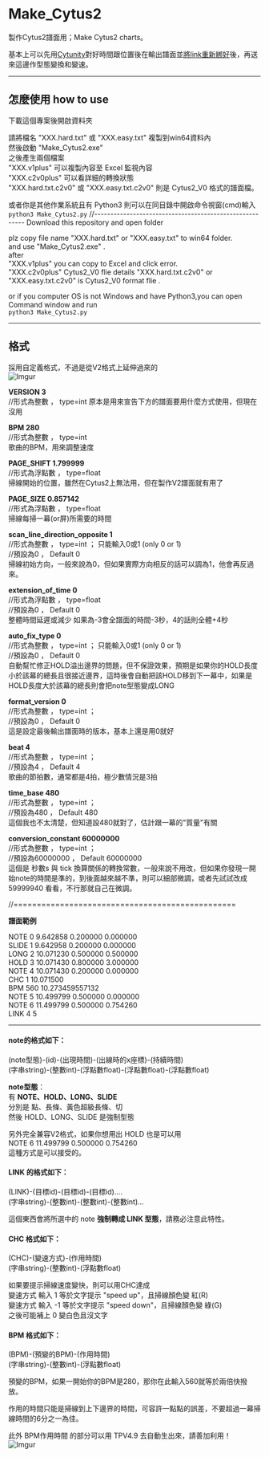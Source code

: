 # Make_Cytus2
製作Cytus2譜面用；Make Cytus2 charts。    

基本上可以先用[Cytunity](http://cytus-fanon.wikia.com/wiki/User_blog:JCEXE/List_of_Cytus_simulation_programs:_2017_edition#Cytunity)對好時間跟位置後在輸出譜面並[將link重新綁好](https://cdn.discordapp.com/attachments/430987888042180610/431001210552582146/79e38aa80b706550.rar)後，再送來這邊作型態變換和變速。

---
## 怎麼使用 how to use
下載這個專案後開啟資料夾    

請將檔名 "XXX.hard.txt" 或 "XXX.easy.txt" 複製到win64資料內    
然後啟動 "Make_Cytus2.exe"    
之後產生兩個檔案    
"XXX.v1plus" 可以複製內容至 Excel 監視內容    
"XXX.c2v0plus" 可以看詳細的轉換狀態    
"XXX.hard.txt.c2v0" 或 "XXX.easy.txt.c2v0" 則是 Cytus2_V0 格式的譜面檔。    

或者你是其他作業系統且有 Python3 則可以在同目錄中開啟命令視窗(cmd)輸入    
`python3 Make_Cytus2.py`
//--------------------------------------------------------
Download this repository and open folder    

plz copy file name "XXX.hard.txt" or "XXX.easy.txt" to win64 folder.    
and use "Make_Cytus2.exe" .    
after    
"XXX.v1plus" you can copy to Excel and click error.    
"XXX.c2v0plus" Cytus2_V0 flie details
"XXX.hard.txt.c2v0" or "XXX.easy.txt.c2v0" is Cytus2_V0 format flie .    

or if you computer OS is not Windows and have Python3,you can open Command window and run     
`python3 Make_Cytus2.py`

---
## 格式
採用自定義格式，不過是從V2格式上延伸過來的    
![Imgur](https://i.imgur.com/5VCx1VR.png)    

**VERSION 3**    
//形式為整數 ， type=int
原本是用來宣告下方的譜面要用什麼方式使用，但現在沒用    

**BPM 280**    
//形式為整數 ， type=int    
歌曲的BPM，用來調整速度    

**PAGE_SHIFT 1.799999**    
//形式為浮點數 ， type=float    
掃線開始的位置，雖然在Cytus2上無法用，但在製作V2譜面就有用了

**PAGE_SIZE 0.857142**    
//形式為浮點數 ， type=float    
掃線每掃一幕(or屏)所需要的時間    

**scan_line_direction_opposite 1**    
//形式為整數 ， type=int ； 只能輸入0或1 (only 0 or 1)    
//預設為0 ， Default 0    
掃線初始方向，一般來說為0，但如果實際方向相反的話可以調為1，他會再反過來。    

**extension_of_time 0**    
//形式為浮點數 ， type=float    
//預設為0 ， Default 0    
整體時間延遲或減少 如果為-3會全譜面的時間-3秒，4的話則全體+4秒    

**auto_fix_type 0**    
//形式為整數 ， type=int ； 只能輸入0或1 (only 0 or 1)    
//預設為0 ， Default 0    
自動幫忙修正HOLD溢出邊界的問題，但不保證效果，預期是如果你的HOLD長度小於該幕的總長且很接近邊界，這時後會自動把該HOLD移到下一幕中，如果是HOLD長度大於該幕的總長則會把note型態變成LONG

**format_version 0**    
//形式為整數 ， type=int ；    
//預設為0 ， Default 0    
這是設定最後輸出譜面時的版本，基本上還是用0就好        

**beat 4**    
//形式為整數 ， type=int ；    
//預設為4 ， Default 4    
歌曲的節拍數，通常都是4拍，極少數情況是3拍    


**time_base 480**    
//形式為整數 ， type=int ；    
//預設為480 ， Default 480    
這個我也不太清楚，但知道設480就對了，估計跟一幕的"質量"有關    

**conversion_constant 60000000**    
//形式為整數 ， type=int ；    
//預設為60000000 ， Default 60000000    
這個是 秒數s 與 tick 換算關係的轉換常數，一般來說不用改，但如果你發現一開始note的時間是準的，到後面越來越不準，則可以細部微調，或者先試試改成 59999940 看看，不行那就自己在微調。    

//================================================    

**譜面範例**    

NOTE	0	9.642858	0.200000	0.000000    
SLIDE	1	9.642958	0.200000	0.000000    
LONG	2	10.071230	0.500000	0.500000    
HOLD	3	10.071430	0.800000	3.000000    
NOTE	4	10.071430	0.200000	0.000000    
CHC	1	10.071500    
BPM	560	10.273459557132    
NOTE	5	10.499799	0.500000	0.000000    
NOTE	6	11.499799	0.500000	0.754260    
LINK 4 5    

----
#### note的格式如下：    
(note型態)-(id)-(出現時間)-(出線時的x座標)-(持續時間)    
(字串string)-(整數int)-(浮點數float)-(浮點數float)-(浮點數float)    

**note型態**：    
有 **NOTE、HOLD、LONG、SLIDE**    
分別是 點、長條、黃色超級長條、切    
然後 HOLD、LONG、SLIDE 是強制型態    

另外完全兼容V2格式，如果你想用出 HOLD 也是可以用    
NOTE	6	11.499799	0.500000	0.754260    
這種方式是可以接受的。    
#### LINK 的格式如下：    
(LINK)-(目標id)-(目標id)-(目標id)....    
(字串string)-(整數int)-(整數int)-(整數int)...    

這個東西會將所選中的 note **強制轉成 LINK 型態**，請務必注意此特性。    
#### CHC 格式如下：    
(CHC)-(變速方式)-(作用時間)    
(字串string)-(整數int)-(浮點數float)

如果要提示掃線速度變快，則可以用CHC達成    
變速方式 輸入  1 等於文字提示 "speed up"，且掃線顏色變 紅(R)    
變速方式 輸入 -1 等於文字提示 "speed down"，且掃線顏色變 綠(G)    
之後可能補上 0 變白色且沒文字    

#### BPM 格式如下：    
(BPM)-(預變的BPM)-(作用時間)    
(字串string)-(整數int)-(浮點數float)    

預變的BPM，如果一開始你的BPM是280，那你在此輸入560就等於兩倍快撥放。    

作用的時間只能是掃線到上下邊界的時間，可容許一點點的誤差，不要超過一幕掃線時間的6分之一為佳。    

此外 BPM作用時間 的部分可以用 TPV4.9 去自動生出來，請善加利用！    
![Imgur](https://i.imgur.com/aO3yNcm.png)
